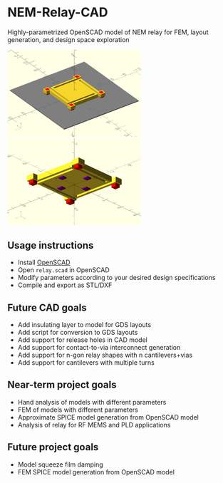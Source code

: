 # NEM-Relay-CAD
Highly-parametrized OpenSCAD model of NEM relay for FEM, layout generation, and design space exploration

<img src="examples/relay_default.png" alt="Example Relay Top View" width="300"/><img src="examples/relay_default_bottom.png" alt="Example Relay Bottom View" width="300"/>

## Usage instructions
- Install [OpenSCAD](https://www.openscad.org/)
- Open `relay.scad` in OpenSCAD
- Modify parameters according to your desired design specifications
- Compile and export as STL/DXF

## Future CAD goals
- Add insulating layer to model for GDS layouts
- Add script for conversion to GDS layouts
- Add support for release holes in CAD model
- Add support for contact-to-via interconnect generation
- Add support for n-gon relay shapes with n cantilevers+vias
- Add support for cantilevers with multiple turns

## Near-term project goals
- Hand analysis of models with different parameters
- FEM of models with different parameters
- Approximate SPICE model generation from OpenSCAD model
- Analysis of relay for RF MEMS and PLD applications

## Future project goals
- Model squeeze film damping
- FEM SPICE model generation from OpenSCAD model
